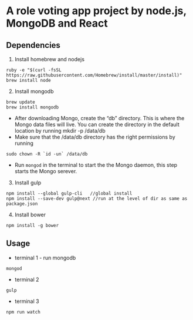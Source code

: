 # A role voting app project by node.js, MongoDB and React

## Dependencies
1. Install homebrew and nodejs
```
ruby -e "$(curl -fsSL https://raw.githubusercontent.com/Homebrew/install/master/install)"
brew install node
```
2. Install mongodb
```
brew update
brew install mongodb
```
+ After downloading Mongo, create the “db” directory. This is where the Mongo data files will live. You can create the directory in the default location by running mkdir -p /data/db
+ Make sure that the /data/db directory has the right permissions by running 
```
sudo chown -R `id -un` /data/db
```
+ Run `mongod` in the terminal to start the the Mongo daemon, this step starts the Mongo serever.
3. Install gulp
```
npm install --global gulp-cli   //global install
npm install --save-dev gulp@next //run at the level of dir as same as package.json
```
4. Install bower
```
npm install -g bower
```

## Usage
+ terminal 1 - run mongodb
```
mongod
```
+ terminal 2 
```
gulp
```
+ terminal 3
```
npm run watch
```